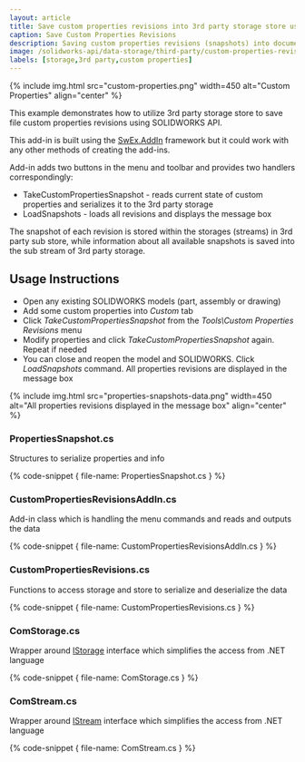 ```yaml
---
layout: article
title: Save custom properties revisions into 3rd party storage store using SOLIDWORKS API
caption: Save Custom Properties Revisions
description: Saving custom properties revisions (snapshots) into document 3rd party storage store using SOLIDWORKS API
image: /solidworks-api/data-storage/third-party/custom-properties-revisions/properties-snapshots-data.png
labels: [storage,3rd party,custom properties]
---
```

{% include img.html src="custom-properties.png" width=450 alt="Custom Properties" align="center" %}

This example demonstrates how to utilize 3rd party storage store to save file custom properties revisions using SOLIDWORKS API.

This add-in is built using the [SwEx.AddIn](/labs/solidworks/swex/add-in/) framework but it could work with any other methods of creating the add-ins.

Add-in adds two buttons in the menu and toolbar and provides two handlers correspondingly: 

* TakeCustomPropertiesSnapshot - reads current state of custom properties and serializes it to the 3rd party storage
* LoadSnapshots - loads all revisions and displays the message box

The snapshot of each revision is stored within the storages (streams) in 3rd party sub store, while information about all available snapshots is saved into the sub stream of 3rd party storage.

## Usage Instructions

* Open any existing SOLIDWORKS models (part, assembly or drawing)
* Add some custom properties into *Custom* tab
* Click *TakeCustomPropertiesSnapshot* from the *Tools\Custom Properties Revisions* menu
* Modify properties and click *TakeCustomPropertiesSnapshot* again. Repeat if needed
* You can close and reopen the model and SOLIDWORKS. Click *LoadSnapshots* command. All properties revisions are displayed in the message box

{% include img.html src="properties-snapshots-data.png" width=450 alt="All properties revisions displayed in the message box" align="center" %}

### PropertiesSnapshot.cs

Structures to serialize properties and info

{% code-snippet { file-name: PropertiesSnapshot.cs } %}

### CustomPropertiesRevisionsAddIn.cs

Add-in class which is handling the menu commands and reads and outputs the data

{% code-snippet { file-name: CustomPropertiesRevisionsAddIn.cs } %}

### CustomPropertiesRevisions.cs

Functions to access storage and store to serialize and deserialize the data

{% code-snippet { file-name: CustomPropertiesRevisions.cs } %}

### ComStorage.cs

Wrapper around [IStorage](https://docs.microsoft.com/en-us/windows/desktop/api/objidl/nn-objidl-istorage) interface which simplifies the access from .NET language

{% code-snippet { file-name: ComStorage.cs } %}

### ComStream.cs

Wrapper around [IStream](https://docs.microsoft.com/en-us/windows/desktop/api/objidl/nn-objidl-istream) interface which simplifies the access from .NET language

{% code-snippet { file-name: ComStream.cs } %}
